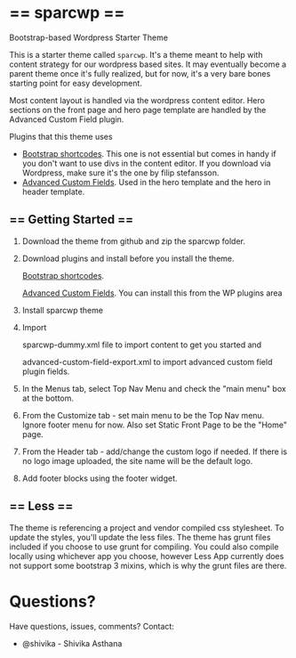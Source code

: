== sparcwp ==
=========

Bootstrap-based Wordpress Starter Theme


This is a starter theme called `sparcwp`. It's a theme meant to help with content strategy for our wordpress based sites. It may eventually become a parent theme once it's fully realized, but for now, it's a very bare bones starting point for easy development. 

Most content layout is handled via the wordpress content editor. Hero sections on the front page and hero page template are handled by the Advanced Custom Field plugin.

Plugins that this theme uses
* [Bootstrap shortcodes](http://filipstefansson.com/bootstrap-3-shortcodes/).  This one is not essential but comes in handy if you don't want to use divs in the content editor. If you download via Wordpress, make sure it's the one by filip stefansson.
* [Advanced Custom Fields](http://www.advancedcustomfields.com/). Used in the hero template and the hero in header template. 

== Getting Started ==
---------------------

1. Download the theme from github and zip the sparcwp folder. 

2. Download plugins and install before you install the theme.

   [Bootstrap shortcodes](http://filipstefansson.com/bootstrap-3-shortcodes/).

   [Advanced Custom Fields](http://www.advancedcustomfields.com/). You can install this from the WP plugins area

3. Install sparcwp theme

4. Import 

   sparcwp-dummy.xml file to import content to get you started and 

   advanced-custom-field-export.xml to import advanced custom field plugin fields.

5. In the Menus tab, select Top Nav Menu and check the "main menu" box at the bottom.

6. From the Customize tab - set main menu to be the Top Nav menu. Ignore footer menu for now. Also set Static Front Page to be the "Home" page.

7. From the Header tab - add/change the custom logo if needed. If there is no logo image uploaded, the site name will be the default logo.

8. Add footer blocks using the footer widget.


== Less ==
---------------------
The theme is referencing a project and vendor compiled css stylesheet. To update the styles, you'll update the less files.  The theme has grunt files included if you choose to use grunt for compiling.  You could also compile locally using whichever app you choose, however Less App currently does not support some bootstrap 3 mixins, which is why the grunt files are there.


# Questions?
Have questions, issues, comments? Contact:

* @shivika - Shivika Asthana

